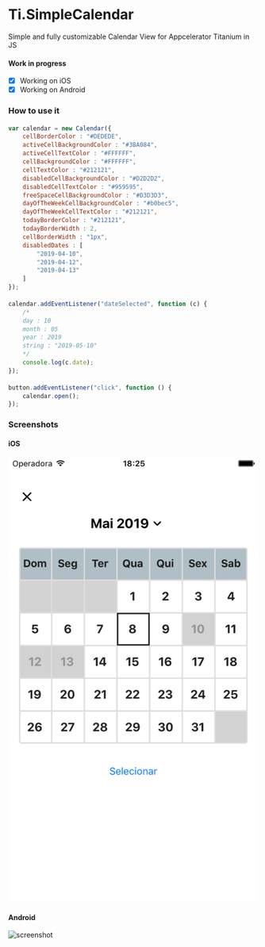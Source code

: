 # Ti.SimpleCalendar
Simple and fully customizable Calendar View for Appcelerator Titanium in JS

#### Work in progress

- [x] Working on iOS
- [x] Working on Android 

### How to use it
```javascript
var calendar = new Calendar({
    cellBorderColor : "#DEDEDE",
    activeCellBackgroundColor : "#3BA084",
    activeCellTextColor : "#FFFFFF",
    cellBackgroundColor : "#FFFFFF",
    cellTextColor : "#212121",
    disabledCellBackgroundColor : "#D2D2D2",
    disabledCellTextColor : "#959595",
    freeSpaceCellBackgroundColor : "#D3D3D3",
    dayOfTheWeekCellBackgroundColor : "#b0bec5",
    dayOfTheWeekCellTextColor : "#212121",
    todayBorderColor : "#212121",
    todayBorderWidth : 2,
    cellBorderWidth : "1px",
    disabledDates : [
        "2019-04-10",
        "2019-04-12",
        "2019-04-13"
    ]
});

calendar.addEventListener("dateSelected", function (c) {
    /*
    day : 10
    month : 05
    year : 2019
    string : "2019-05-10"
    */
    console.log(c.date);
});

button.addEventListener("click", function () {
    calendar.open();
});
```

### Screenshots
#### iOS
![screenshot](https://github.com/deckameron/Ti.SimpleCalendar/blob/master/Simulator%20Screen%20Shot%20-%20iPhone%206s%20-%202019-05-08%20at%2015.25.31.png)

#### Android
![screenshot](https://github.com/deckameron/Ti.SimpleCalendar/blob/master/Captura%20de%20Tela%202019-05-29%20a%CC%80s%2014.13.17.png)


